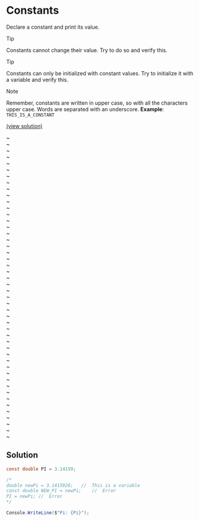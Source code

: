 # Constants

Declare a constant and print its value.

> [!TIP]
> Constants cannot change their value. Try to do so and verify this.

> [!TIP]
> Constants can only be initialized with constant values. Try to initialize it with a variable and verify this.

> [!NOTE]
> Remember, constants are written in upper case, so with all the characters upper case. Words are separated with an underscore.
> **Example**: `THIS_IS_A_CONSTANT`

[(view solution)](#solution)

~  
~  
~  
~  
~  
~  
~  
~  
~  
~  
~  
~  
~  
~  
~  
~  
~  
~  
~  
~  
~  
~  
~  
~  
~  
~  
~  
~  
~  
~  
~  
~  
~  
~  
~  
~  
~  
~  
~  
~  
~  
~  
~  
~  
~  
~  
~  
~  

## Solution

```csharp
const double PI = 3.14159;

/*
double newPi = 3.1415926;	//	This is a variable
const double NEW_PI = newPi;	//	Error
PI = newPi;	//	Error
*/

Console.WriteLine($"Pi: {Pi}");
```